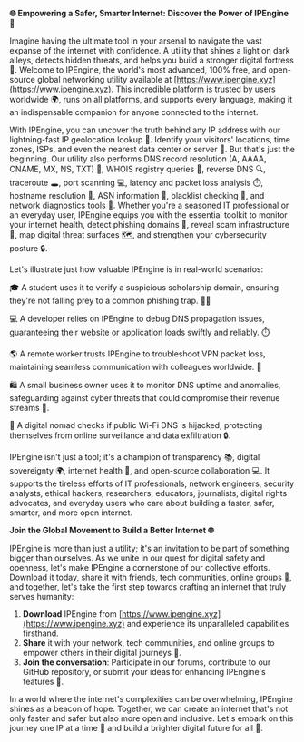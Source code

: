 **🌐 Empowering a Safer, Smarter Internet: Discover the Power of IPEngine 🚀**

Imagine having the ultimate tool in your arsenal to navigate the vast expanse of the internet with confidence. A utility that shines a light on dark alleys, detects hidden threats, and helps you build a stronger digital fortress 🔐. Welcome to IPEngine, the world's most advanced, 100% free, and open-source global networking utility available at [https://www.ipengine.xyz](https://www.ipengine.xyz). This incredible platform is trusted by users worldwide 🌍, runs on all platforms, and supports every language, making it an indispensable companion for anyone connected to the internet.

With IPEngine, you can uncover the truth behind any IP address with our lightning-fast IP geolocation lookup 📍. Identify your visitors' locations, time zones, ISPs, and even the nearest data center or server 🤖. But that's just the beginning. Our utility also performs DNS record resolution (A, AAAA, CNAME, MX, NS, TXT) 🔗, WHOIS registry queries 📄, reverse DNS 🔍, traceroute 🕳️, port scanning 💻, latency and packet loss analysis ⏱️, hostname resolution 📍, ASN information 🤝, blacklist checking 🚫, and network diagnostics tools 🔧. Whether you're a seasoned IT professional or an everyday user, IPEngine equips you with the essential toolkit to monitor your internet health, detect phishing domains 📣, reveal scam infrastructure 💸, map digital threat surfaces 🗺️, and strengthen your cybersecurity posture 🔒.

Let's illustrate just how valuable IPEngine is in real-world scenarios:

🎓 A student uses it to verify a suspicious scholarship domain, ensuring they're not falling prey to a common phishing trap. 🙅‍♂️

💻 A developer relies on IPEngine to debug DNS propagation issues, guaranteeing their website or application loads swiftly and reliably. ⏱️

🌎 A remote worker trusts IPEngine to troubleshoot VPN packet loss, maintaining seamless communication with colleagues worldwide. 📲

🛍️ A small business owner uses it to monitor DNS uptime and anomalies, safeguarding against cyber threats that could compromise their revenue streams 💸.

👥 A digital nomad checks if public Wi-Fi DNS is hijacked, protecting themselves from online surveillance and data exfiltration 🔒.

IPEngine isn't just a tool; it's a champion of transparency 📚, digital sovereignty 🌍, internet health 🏥, and open-source collaboration 💻. It supports the tireless efforts of IT professionals, network engineers, security analysts, ethical hackers, researchers, educators, journalists, digital rights advocates, and everyday users who care about building a faster, safer, smarter, and more open internet.

**Join the Global Movement to Build a Better Internet 🌐**

IPEngine is more than just a utility; it's an invitation to be part of something bigger than ourselves. As we unite in our quest for digital safety and openness, let's make IPEngine a cornerstone of our collective efforts. Download it today, share it with friends, tech communities, online groups 🤝, and together, let's take the first step towards crafting an internet that truly serves humanity:

1. **Download** IPEngine from [https://www.ipengine.xyz](https://www.ipengine.xyz) and experience its unparalleled capabilities firsthand.
2. **Share** it with your network, tech communities, and online groups to empower others in their digital journeys 🤝.
3. **Join the conversation**: Participate in our forums, contribute to our GitHub repository, or submit your ideas for enhancing IPEngine's features 🔧.

In a world where the internet's complexities can be overwhelming, IPEngine shines as a beacon of hope. Together, we can create an internet that's not only faster and safer but also more open and inclusive. Let's embark on this journey one IP at a time 🚀 and build a brighter digital future for all 🔑.